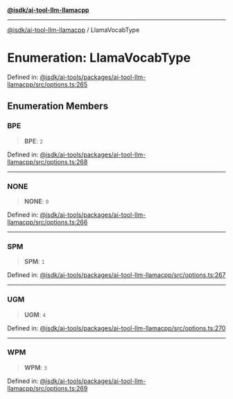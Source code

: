 [**@isdk/ai-tool-llm-llamacpp**](../README.md)

***

[@isdk/ai-tool-llm-llamacpp](../globals.md) / LlamaVocabType

# Enumeration: LlamaVocabType

Defined in: [@isdk/ai-tools/packages/ai-tool-llm-llamacpp/src/options.ts:265](https://github.com/isdk/ai-tool-llm-llamacpp.js/blob/36832ad8b482c3073a371029074008b9f0db3472/src/options.ts#L265)

## Enumeration Members

### BPE

> **BPE**: `2`

Defined in: [@isdk/ai-tools/packages/ai-tool-llm-llamacpp/src/options.ts:268](https://github.com/isdk/ai-tool-llm-llamacpp.js/blob/36832ad8b482c3073a371029074008b9f0db3472/src/options.ts#L268)

***

### NONE

> **NONE**: `0`

Defined in: [@isdk/ai-tools/packages/ai-tool-llm-llamacpp/src/options.ts:266](https://github.com/isdk/ai-tool-llm-llamacpp.js/blob/36832ad8b482c3073a371029074008b9f0db3472/src/options.ts#L266)

***

### SPM

> **SPM**: `1`

Defined in: [@isdk/ai-tools/packages/ai-tool-llm-llamacpp/src/options.ts:267](https://github.com/isdk/ai-tool-llm-llamacpp.js/blob/36832ad8b482c3073a371029074008b9f0db3472/src/options.ts#L267)

***

### UGM

> **UGM**: `4`

Defined in: [@isdk/ai-tools/packages/ai-tool-llm-llamacpp/src/options.ts:270](https://github.com/isdk/ai-tool-llm-llamacpp.js/blob/36832ad8b482c3073a371029074008b9f0db3472/src/options.ts#L270)

***

### WPM

> **WPM**: `3`

Defined in: [@isdk/ai-tools/packages/ai-tool-llm-llamacpp/src/options.ts:269](https://github.com/isdk/ai-tool-llm-llamacpp.js/blob/36832ad8b482c3073a371029074008b9f0db3472/src/options.ts#L269)
